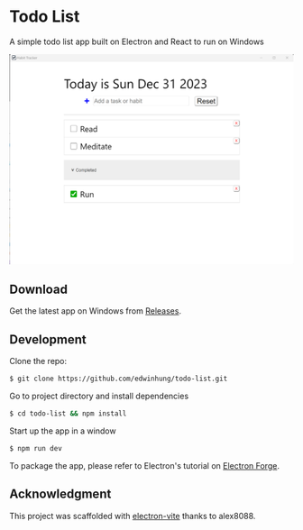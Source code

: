 # Todo List
A simple todo list app built on Electron and React to run on Windows

![todo_list](resources/screenshot1.png)

## Download
Get the latest app on Windows from [Releases](https://github.com/edwinhung/todo-list/releases).

## Development

Clone the repo:
```bash
$ git clone https://github.com/edwinhung/todo-list.git
```

Go to project directory and install dependencies
```bash
$ cd todo-list && npm install
```

Start up the app in a window
```bash
$ npm run dev
```

To package the app, please refer to Electron's tutorial on [Electron Forge](https://www.electronjs.org/docs/latest/tutorial/tutorial-packaging).


## Acknowledgment
This project was scaffolded with [electron-vite](https://github.com/alex8088/electron-vite) thanks to alex8088.